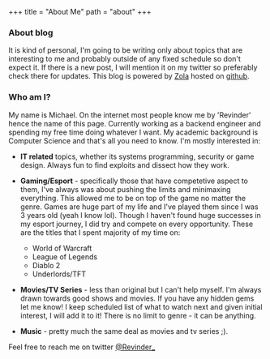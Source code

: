 +++
title = "About Me"
path = "about"
+++


### About blog

It is kind of personal, I'm going to be writing only about topics that are interesting to me and probably outside of any fixed schedule so don't expect it.
If there is a new post, I will mention it on my twitter so preferably check there for updates. This blog is powered by [Zola](https://www.getzola.org/) hosted on [github](https://pages.github.com/).

### Who am I?

My name is Michael. On the internet most people know me by 'Revinder' hence the name of this page. Currently working as a backend engineer and spending my free time doing whatever I want. My academic background is Computer Science and that's all you need to know. I'm mostly interested in:
* **IT related** topics, whether its systems programming, security or game design. Always fun to find exploits and dissect how they work.

* **Gaming/Esport** - specifically those that have competetive aspect to them, I've always was about pushing the limits and minimaxing everything. This allowed me to be on top of the game no matter the genre. Games are huge part of my life and I've played them since I was 3 years old (yeah I know lol). Though I haven't found huge successes in my esport journey, I did try and compete on every opportunity. These are the titles that I spent majority of my time on:

    - World of Warcraft
    - League of Legends
    - Diablo 2
    - Underlords/TFT

* **Movies/TV Series** - less than original but I can't help myself. I'm always drawn towards good shows and movies. If you have any hidden gems let me know! I keep scheduled list of what to watch next and given initial interest, I will add it to it! There is no limit to genre - it can be anything.

* **Music** - pretty much the same deal as movies and tv series ;).


Feel free to reach me on twitter [@Revinder_](https://twitter.com/Revinder_)
